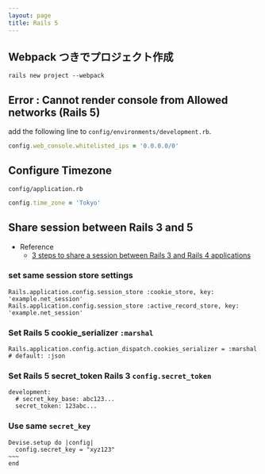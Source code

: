 ```yaml
---
layout: page
title: Rails 5
---
```


## Webpack つきでプロジェクト作成

`rails new project --webpack`

## Error : Cannot render console from Allowed networks (Rails 5)

add the following line to `config/environments/development.rb`.


```ruby:config/environments/development.rb
config.web_console.whitelisted_ips = '0.0.0.0/0'
```

## Configure Timezone

`config/application.rb`

```ruby
config.time_zone = 'Tokyo'
```
## Share session between Rails 3 and 5

* Reference
    * [3 steps to share a session between Rails 3 and Rails 4 applications](https://medium.com/ruby-on-rails/3-steps-to-share-a-session-between-rails-3-and-rails-4-applications-9618766e6c2ahttps://medium.com/ruby-on-rails/3-steps-to-share-a-session-between-rails-3-and-rails-4-applications-9618766e6c2a)

### set same session store settings

```
Rails.application.config.session_store :cookie_store, key: 'example.net_session'
Rails.application.config.session_store :active_record_store, key: 'example.net_session'
```

### Set Rails 5 cookie_serializer `:marshal`

```
Rails.application.config.action_dispatch.cookies_serializer = :marshal # default: :json
```

### Set Rails 5 secret_token Rails 3 `config.secret_token`

```
development:
  # secret_key_base: abc123...
  secret_token: 123abc...
```

### Use same `secret_key`

```
Devise.setup do |config| 
  config.secret_key = "xyz123"
~~~
end
```
